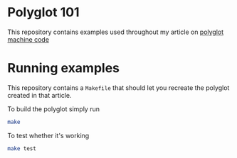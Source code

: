 # Polyglot 101
This repository contains examples used throughout my article on [polyglot machine code](https://mewa.github.io/articles/2017-07/polyglot-assembly-101)

# Running examples
This repository contains a `Makefile` that should let you recreate the polyglot created in that article. 

To build the polyglot simply run
```sh
make
```

To test whether it's working
```sh
make test
```
